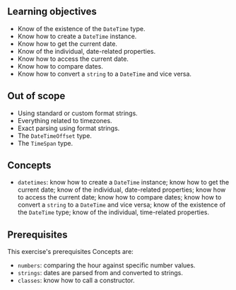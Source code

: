 ## Learning objectives

- Know of the existence of the `DateTime` type.
- Know how to create a `DateTime` instance.
- Know how to get the current date.
- Know of the individual, date-related properties.
- Know how to access the current date.
- Know how to compare dates.
- Know how to convert a `string` to a `DateTime` and vice versa.

## Out of scope

- Using standard or custom format strings.
- Everything related to timezones.
- Exact parsing using format strings.
- The `DateTimeOffset` type.
- The `TimeSpan` type.

## Concepts

- `datetimes`: know how to create a `DateTime` instance; know how to get the current date; know of the individual, date-related properties; know how to access the current date; know how to compare dates; know how to convert a `string` to a `DateTime` and vice versa; know of the existence of the `DateTime` type; know of the individual, time-related properties.

## Prerequisites

This exercise's prerequisites Concepts are:

- `numbers`: comparing the hour against specific number values.
- `strings`: dates are parsed from and converted to strings.
- `classes`: know how to call a constructor.

[docs.microsoft.com-datetime]: https://docs.microsoft.com/en-us/dotnet/api/system.datetime?view=netcore-3.1

